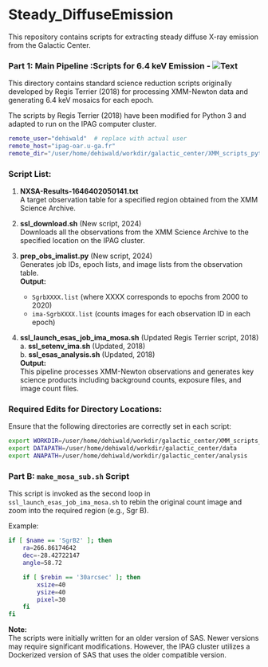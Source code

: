 
# Steady_DiffuseEmission
This repository contains scripts for extracting steady diffuse X-ray emission from the Galactic Center.


### Part 1: Main Pipeline :Scripts for 6.4 keV Emission - ![Text](https://img.shields.io/badge/Directory-ScriptsFor6.4keVEmission-red)


This directory contains standard science reduction scripts originally developed by Regis Terrier (2018) for processing XMM-Newton data and generating 6.4 keV mosaics for each epoch.

The scripts by Regis Terrier (2018) have been modified for Python 3 and adapted to run on the IPAG computer cluster.


```bash
remote_user="dehiwald"  # replace with actual user
remote_host="ipag-oar.u-ga.fr"
remote_dir="/user/home/dehiwald/workdir/galactic_center/XMM_scripts_python"  # replace with the local directory 
```


### Script List:
1. **NXSA-Results-1646402050141.txt**  
   A target observation table for a specified region obtained from the XMM Science Archive.

2. **ssl_download.sh** (New script, 2024)  
   Downloads all the observations from the XMM Science Archive to the specified location on the IPAG cluster.

3. **prep_obs_imalist.py** (New script, 2024)  
   Generates job IDs, epoch lists, and image lists from the observation table.  
   **Output:**  
   - `SgrbXXXX.list` (where XXXX corresponds to epochs from 2000 to 2020)  
   - `ima-SgrbXXXX.list` (counts images for each observation ID in each epoch)

4. **ssl_launch_esas_job_ima_mosa.sh** (Updated Regis Terrier script, 2018)  
   a. **ssl_setenv_ima.sh** (Updated, 2018)  
   b. **ssl_esas_analysis.sh** (Updated, 2018)  
   **Output:**  
   This pipeline processes XMM-Newton observations and generates key science products including background counts, exposure files, and image count files.

### Required Edits for Directory Locations:
Ensure that the following directories are correctly set in each script:


```bash
export WORKDIR=/user/home/dehiwald/workdir/galactic_center/XMM_scripts_python
export DATAPATH=/user/home/dehiwald/workdir/galactic_center/data
export ANAPATH=/user/home/dehiwald/workdir/galactic_center/analysis
```


### Part B: `make_mosa_sub.sh` Script
This script is invoked as the second loop in `ssl_launch_esas_job_ima_mosa.sh` to rebin the original count image and zoom into the required region (e.g., Sgr B). 

Example:

```bash
if [ $name == 'SgrB2' ]; then
    ra=266.86174642
    dec=-28.42722147
    angle=58.72

    if [ $rebin == '30arcsec' ]; then
        xsize=40
        ysize=40
        pixel=30
    fi
fi
```

**Note:**  
The scripts were initially written for an older version of SAS. Newer versions may require significant modifications. However, the IPAG cluster utilizes a Dockerized version of SAS that uses the older compatible version.

